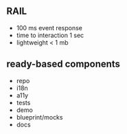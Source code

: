 ## RAIL

- 100 ms event response
- time to interaction 1 sec
- lightweight < 1 mb

## ready-based components

- repo
- i18n
- a11y
- tests
- demo
- blueprint/mocks
- docs
